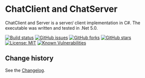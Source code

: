 ChatClient and ChatServer
====================================

ChatClient and Server is a server/ client implementation in C#.
The executable was written and tested in .Net 5.0.

[![Build status](https://ci.appveyor.com/api/projects/status/mdx09c7fnf2rnstg?svg=true)](https://ci.appveyor.com/project/SeppPenner/chatnew)
[![GitHub issues](https://img.shields.io/github/issues/SeppPenner/ChatNew.svg)](https://github.com/SeppPenner/ChatNew/issues)
[![GitHub forks](https://img.shields.io/github/forks/SeppPenner/ChatNew.svg)](https://github.com/SeppPenner/ChatNew/network)
[![GitHub stars](https://img.shields.io/github/stars/SeppPenner/ChatNew.svg)](https://github.com/SeppPenner/ChatNew/stargazers)
[![License: MIT](https://img.shields.io/badge/License-MIT-blue.svg)](https://raw.githubusercontent.com/SeppPenner/ChatNew/master/License.txt)
[![Known Vulnerabilities](https://snyk.io/test/github/SeppPenner/ChatNew/badge.svg)](https://snyk.io/test/github/SeppPenner/ChatNew)

Change history
--------------

See the [Changelog](https://github.com/SeppPenner/ChatNew/blob/master/Changelog.md).